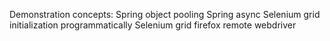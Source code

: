 Demonstration concepts:
Spring object pooling
Spring async
Selenium grid initialization programmatically
Selenium grid firefox remote webdriver  